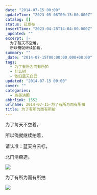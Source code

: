 ```yaml
---
date: "2014-07-15 00:00"
updateTime: "2023-05-08T00:15:00.000Z"
catalog: []
status: 已发布
insertTime: "2023-04-28T14:04:00.000Z"
_updated: ""
excerpt: |-
  为了每天不空着，
  所以俺就继续拍着，
summary: ""
_date: "2014-07-15T00:00:00.000+08:00"
tags:
  - 为了有所为而有所拍
  - 什么树
  - 依旧蓝天白云
updated: "2014-07-15 00:00"
cover: ""
categories:
  - 燕美清照
abbrlink: 1552
urlname: 2014-07-15-为了有所为而有所拍
title: 为了有所为而有所拍
---
```


为了每天不空着，

所以俺就继续拍着，

请认准：蓝天白云标，

北门清燕造。

![](https://image.bmqy.net/upload/FtdkPCzjWHgP75q6BJPJr2s9QWk5.jpg)

为了有所为而有所拍

![](https://image.bmqy.net/upload/FixwrXPEMNclGXma6IcZVvt6Kw-d.jpg)
